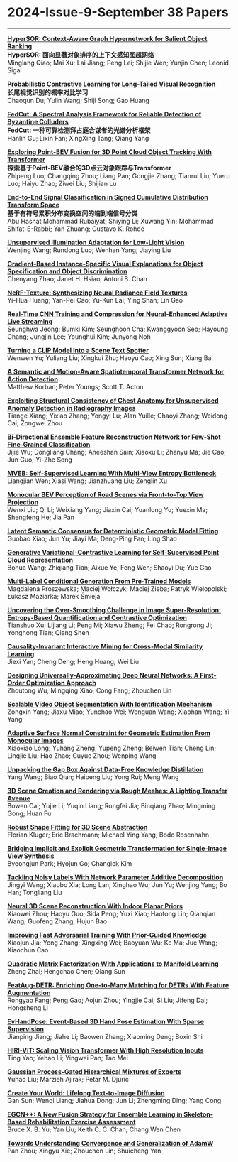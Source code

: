 # 2024-Issue-9-September 38 Papers

****

**[HyperSOR: Context-Aware Graph Hypernetwork for Salient Object Ranking](https://ieeexplore.ieee.org/document/10443257/)**  
**HyperSOR: 面向显著对象排序的上下文感知图超网络**  
Minglang Qiao; Mai Xu; Lai Jiang; Peng Lei; Shijie Wen; Yunjin Chen; Leonid Sigal  

**[Probabilistic Contrastive Learning for Long-Tailed Visual Recognition](https://ieeexplore.ieee.org/document/10444057/)**  
**长尾视觉识别的概率对比学习**  
Chaoqun Du; Yulin Wang; Shiji Song; Gao Huang  

**[FedCut: A Spectral Analysis Framework for Reliable Detection of Byzantine Colluders](https://ieeexplore.ieee.org/document/10465649/)**  
**FedCut: 一种可靠检测拜占庭合谋者的光谱分析框架**  
Hanlin Gu; Lixin Fan; XingXing Tang; Qiang Yang  

**[Exploring Point-BEV Fusion for 3D Point Cloud Object Tracking With Transformer](https://ieeexplore.ieee.org/document/10460168/)**  
**探索基于Point-BEV融合的3D点云对象跟踪与Transformer**   
Zhipeng Luo; Changqing Zhou; Liang Pan; Gongjie Zhang; Tianrui Liu; Yueru Luo; Haiyu Zhao; Ziwei Liu; Shijian Lu  

**[End-to-End Signal Classification in Signed Cumulative Distribution Transform Space](https://ieeexplore.ieee.org/document/10457552/)**  
**基于有符号累积分布变换空间的端到端信号分类**   
Abu Hasnat Mohammad Rubaiyat; Shiying Li; Xuwang Yin; Mohammad Shifat-E-Rabbi; Yan Zhuang; Gustavo K. Rohde  

**[Unsupervised Illumination Adaptation for Low-Light Vision](https://ieeexplore.ieee.org/document/10480646/)**  
Wenjing Wang; Rundong Luo; Wenhan Yang; Jiaying Liu  

**[Gradient-Based Instance-Specific Visual Explanations for Object Specification and Object Discrimination](https://ieeexplore.ieee.org/document/10478163/)**  
Chenyang Zhao; Janet H. Hsiao; Antoni B. Chan  

**[NeRF-Texture: Synthesizing Neural Radiance Field Textures](https://ieeexplore.ieee.org/document/10489854/)**  
Yi-Hua Huang; Yan-Pei Cao; Yu-Kun Lai; Ying Shan; Lin Gao  

**[Real-Time CNN Training and Compression for Neural-Enhanced Adaptive Live Streaming](https://ieeexplore.ieee.org/document/10472651/)**  
Seunghwa Jeong; Bumki Kim; Seunghoon Cha; Kwanggyoon Seo; Hayoung Chang; Jungjin Lee; Younghui Kim; Junyong Noh  

**[Turning a CLIP Model Into a Scene Text Spotter](https://ieeexplore.ieee.org/document/10476714/)**  
Wenwen Yu; Yuliang Liu; Xingkui Zhu; Haoyu Cao; Xing Sun; Xiang Bai  

**[A Semantic and Motion-Aware Spatiotemporal Transformer Network for Action Detection](https://ieeexplore.ieee.org/document/10472872/)**  
Matthew Korban; Peter Youngs; Scott T. Acton  

**[Exploiting Structural Consistency of Chest Anatomy for Unsupervised Anomaly Detection in Radiography Images](https://ieeexplore.ieee.org/document/10480307/)**  
Tiange Xiang; Yixiao Zhang; Yongyi Lu; Alan Yuille; Chaoyi Zhang; Weidong Cai; Zongwei Zhou  

**[Bi-Directional Ensemble Feature Reconstruction Network for Few-Shot Fine-Grained Classification](https://ieeexplore.ieee.org/document/10472065/)**  
Jijie Wu; Dongliang Chang; Aneeshan Sain; Xiaoxu Li; Zhanyu Ma; Jie Cao; Jun Guo; Yi-Zhe Song  

**[MVEB: Self-Supervised Learning With Multi-View Entropy Bottleneck](https://ieeexplore.ieee.org/document/10477543/)**  
Liangjian Wen; Xiasi Wang; Jianzhuang Liu; Zenglin Xu  

**[Monocular BEV Perception of Road Scenes via Front-to-Top View Projection](https://ieeexplore.ieee.org/document/10473113/)**  
Wenxi Liu; Qi Li; Weixiang Yang; Jiaxin Cai; Yuanlong Yu; Yuexin Ma; Shengfeng He; Jia Pan  

**[Latent Semantic Consensus for Deterministic Geometric Model Fitting](https://ieeexplore.ieee.org/document/10472101/)**  
Guobao Xiao; Jun Yu; Jiayi Ma; Deng-Ping Fan; Ling Shao  

**[Generative Variational-Contrastive Learning for Self-Supervised Point Cloud Representation](https://ieeexplore.ieee.org/document/10475594/)**  
Bohua Wang; Zhiqiang Tian; Aixue Ye; Feng Wen; Shaoyi Du; Yue Gao  

**[Multi-Label Conditional Generation From Pre-Trained Models](https://ieeexplore.ieee.org/document/10480286/)**  
Magdalena Proszewska; Maciej Wołczyk; Maciej Zieba; Patryk Wielopolski; Łukasz Maziarka; Marek Śmieja  

**[Uncovering the Over-Smoothing Challenge in Image Super-Resolution: Entropy-Based Quantification and Contrastive Optimization](https://ieeexplore.ieee.org/document/10475558/)**  
Tianshuo Xu; Lijiang Li; Peng Mi; Xiawu Zheng; Fei Chao; Rongrong Ji; Yonghong Tian; Qiang Shen  

**[Causality-Invariant Interactive Mining for Cross-Modal Similarity Learning](https://ieeexplore.ieee.org/document/10477878/)**  
Jiexi Yan; Cheng Deng; Heng Huang; Wei Liu  

**[Designing Universally-Approximating Deep Neural Networks: A First-Order Optimization Approach](https://ieeexplore.ieee.org/document/10477580/)**  
Zhoutong Wu; Mingqing Xiao; Cong Fang; Zhouchen Lin  

**[Scalable Video Object Segmentation With Identification Mechanism](https://ieeexplore.ieee.org/document/10487964/)**  
Zongxin Yang; Jiaxu Miao; Yunchao Wei; Wenguan Wang; Xiaohan Wang; Yi Yang  

**[Adaptive Surface Normal Constraint for Geometric Estimation From Monocular Images](https://ieeexplore.ieee.org/document/10480285/)**  
Xiaoxiao Long; Yuhang Zheng; Yupeng Zheng; Beiwen Tian; Cheng Lin; Lingjie Liu; Hao Zhao; Guyue Zhou; Wenping Wang  

**[Unpacking the Gap Box Against Data-Free Knowledge Distillation](https://ieeexplore.ieee.org/document/10476709/)**  
Yang Wang; Biao Qian; Haipeng Liu; Yong Rui; Meng Wang  

**[3D Scene Creation and Rendering via Rough Meshes: A Lighting Transfer Avenue](https://ieeexplore.ieee.org/document/10480280/)**  
Bowen Cai; Yujie Li; Yuqin Liang; Rongfei Jia; Binqiang Zhao; Mingming Gong; Huan Fu  

**[Robust Shape Fitting for 3D Scene Abstraction](https://ieeexplore.ieee.org/document/10475588/)**  
Florian Kluger; Eric Brachmann; Michael Ying Yang; Bodo Rosenhahn  

**[Bridging Implicit and Explicit Geometric Transformation for Single-Image View Synthesis](https://ieeexplore.ieee.org/document/10475596/)**  
Byeongjun Park; Hyojun Go; Changick Kim  

**[Tackling Noisy Labels With Network Parameter Additive Decomposition](https://ieeexplore.ieee.org/document/10480647/)**  
Jingyi Wang; Xiaobo Xia; Long Lan; Xinghao Wu; Jun Yu; Wenjing Yang; Bo Han; Tongliang Liu  

**[Neural 3D Scene Reconstruction With Indoor Planar Priors](https://ieeexplore.ieee.org/document/10476755/)**  
Xiaowei Zhou; Haoyu Guo; Sida Peng; Yuxi Xiao; Haotong Lin; Qianqian Wang; Guofeng Zhang; Hujun Bao  

**[Improving Fast Adversarial Training With Prior-Guided Knowledge](https://ieeexplore.ieee.org/document/10478545/)**  
Xiaojun Jia; Yong Zhang; Xingxing Wei; Baoyuan Wu; Ke Ma; Jue Wang; Xiaochun Cao  

**[Quadratic Matrix Factorization With Applications to Manifold Learning](https://ieeexplore.ieee.org/document/10478194/)**  
Zheng Zhai; Hengchao Chen; Qiang Sun  

**[FeatAug-DETR: Enriching One-to-Many Matching for DETRs With Feature Augmentation](https://ieeexplore.ieee.org/document/10480276/)**  
Rongyao Fang; Peng Gao; Aojun Zhou; Yingjie Cai; Si Liu; Jifeng Dai; Hongsheng Li  

**[EvHandPose: Event-Based 3D Hand Pose Estimation With Sparse Supervision](https://ieeexplore.ieee.org/document/10478195/)**  
Jianping Jiang; Jiahe Li; Baowen Zhang; Xiaoming Deng; Boxin Shi  

**[HIRI-ViT: Scaling Vision Transformer With High Resolution Inputs](https://ieeexplore.ieee.org/document/10475592/)**  
Ting Yao; Yehao Li; Yingwei Pan; Tao Mei  

**[Gaussian Process-Gated Hierarchical Mixtures of Experts](https://ieeexplore.ieee.org/document/10480265/)**  
Yuhao Liu; Marzieh Ajirak; Petar M. Djurić  

**[Create Your World: Lifelong Text-to-Image Diffusion](https://ieeexplore.ieee.org/document/10489849/)**  
Gan Sun; Wenqi Liang; Jiahua Dong; Jun Li; Zhengming Ding; Yang Cong  

**[EGCN++: A New Fusion Strategy for Ensemble Learning in Skeleton-Based Rehabilitation Exercise Assessment](https://ieeexplore.ieee.org/document/10475587/)**  
Bruce X. B. Yu; Yan Liu; Keith C. C. Chan; Chang Wen Chen  

**[Towards Understanding Convergence and Generalization of AdamW](https://ieeexplore.ieee.org/document/10480574/)**  
Pan Zhou; Xingyu Xie; Zhouchen Lin; Shuicheng Yan  


